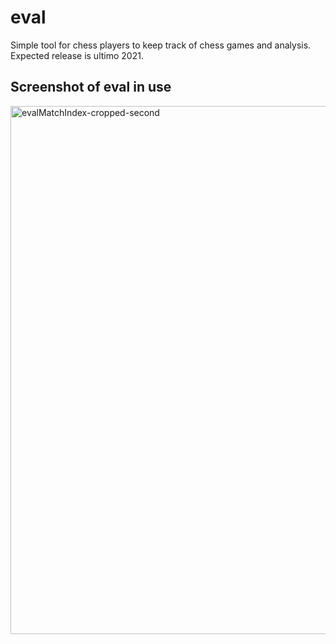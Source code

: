 # eval
Simple tool for chess players to keep track of chess games and analysis. Expected release is ultimo 2021.


## Screenshot of eval in use
<img width="845" alt="evalMatchIndex-cropped-second" src="https://user-images.githubusercontent.com/32497085/139532882-7f5ad3f0-ae6d-4d7d-941c-dcdbf89fcc31.png">
